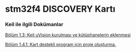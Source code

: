 # stm32f4 DISCOVERY Kartı

### Keil ile ilgili Dokümanlar

[Bölüm 1.3: Keil uVision kurulması ve kütüphanelerin eklenmesi](./Keil_uVision_dokumanlar/01_program_ve_kutuphane_kurulumu.pdf)   

[Bölüm 1.4.1: Kart destekli program için proje oluşturma.](./Keil_uVision_dokumanlar/02_kart_destekli_proje.pdf) 